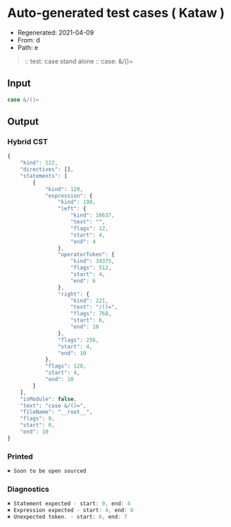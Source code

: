 # Auto-generated test cases ( Kataw )
- Regenerated: 2021-04-09
- From: d
- Path: e
> :: test: case stand alone
> :: case: &/()=
## Input

`````js
case &/()=
`````

## Output

### Hybrid CST

```javascript
{
    "kind": 122,
    "directives": [],
    "statements": [
        {
            "kind": 120,
            "expression": {
                "kind": 198,
                "left": {
                    "kind": 16637,
                    "text": "",
                    "flags": 12,
                    "start": 4,
                    "end": 4
                },
                "operatorToken": {
                    "kind": 34375,
                    "flags": 512,
                    "start": 4,
                    "end": 6
                },
                "right": {
                    "kind": 221,
                    "text": "/()=",
                    "flags": 768,
                    "start": 6,
                    "end": 10
                },
                "flags": 256,
                "start": 4,
                "end": 10
            },
            "flags": 128,
            "start": 4,
            "end": 10
        }
    ],
    "isModule": false,
    "text": "case &/()=",
    "fileName": "__root__",
    "flags": 0,
    "start": 0,
    "end": 10
}
```

### Printed

```javascript
✖ Soon to be open sourced
```

### Diagnostics

```javascript
✖ Statement expected - start: 0, end: 4
✖ Expression expected - start: 4, end: 6
✖ Unexpected token. - start: 6, end: 7

```

